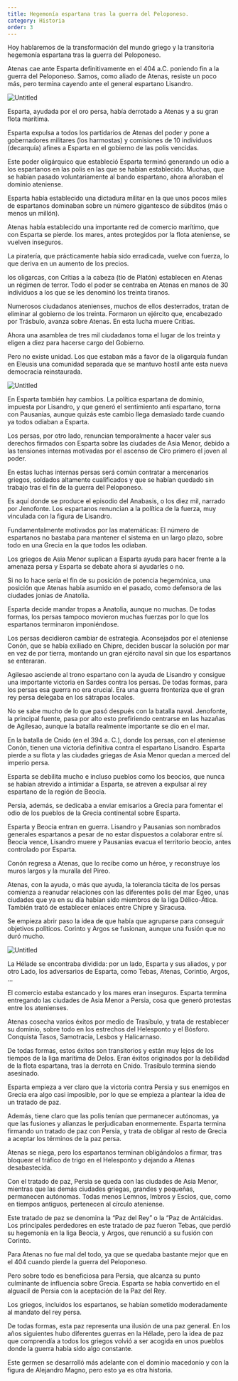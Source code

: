 ```yaml
---
title: Hegemonía espartana tras la guerra del Peloponeso.
category: Historia
order: 3
---
```


Hoy hablaremos de la transformación del mundo griego y la transitoria hegemonía espartana tras la guerra del Peloponeso.

Atenas cae ante Esparta definitivamente en el 404 a.C. poniendo fin a la guerra del Peloponeso. Samos, como aliado de Atenas, resiste un poco más, pero termina cayendo ante el general espartano Lisandro. 

![Untitled]({{site.baseurl}}/images/Hegemonia%20espartana%20tras%20la%20guerra%20del%20Peloponeso%20f5ee59c997f448a7a34af3218c9d38d8/Map_Peloponnesian_War_431_BC-es_-_Guerra_del_Peloponeso_-_Wikipedia__la_enciclopedia_libre.png)

Esparta, ayudada por el oro persa, había derrotado a Atenas y a su gran flota marítima. 

Esparta expulsa a todos los partidarios de Atenas del poder y pone a gobernadores militares (los harmostas) y comisiones de 10 individuos (decarquía) afines a Esparta en el gobierno de las polis vencidas.

Este poder oligárquico que estableció Esparta terminó generando un odio a los espartanos en las polis en las que se habían establecido. Muchas, que se habían pasado voluntariamente al bando espartano, ahora añoraban el dominio ateniense. 

Esparta había establecido una dictadura militar en la que unos pocos miles de espartanos dominaban sobre un número gigantesco de súbditos (más o menos un millón).

Atenas había establecido una importante red de comercio marítimo, que con Esparta se pierde. los mares, antes protegidos por la flota ateniense, se vuelven inseguros. 

La piratería, que prácticamente había sido erradicada, vuelve con fuerza, lo que deriva en un aumento de los precios.

los oligarcas, con Crítias a la cabeza (tío de Platón) establecen en Atenas un régimen de terror. Todo el poder se centraba en Atenas en manos de 30 individuos a los que se les denominó los treinta tiranos.

Numerosos ciudadanos atenienses, muchos de ellos desterrados, tratan de eliminar al gobierno de los treinta. Formaron un ejército que, encabezado por Trásbulo, avanza sobre Atenas. En esta lucha muere Critias. 

Ahora una asamblea de tres mil ciudadanos toma el lugar de los treinta y eligen a diez para hacerse cargo del Gobierno. 

Pero no existe unidad. Los que estaban más a favor de la oligarquía fundan en Eleusis una comunidad separada que se mantuvo hostil ante esta nueva democracia reinstaurada.

![Untitled]({{site.baseurl}}/images/Hegemonia%20espartana%20tras%20la%20guerra%20del%20Peloponeso%20f5ee59c997f448a7a34af3218c9d38d8/greater-propylaea-of-eleusis-3507_jpg.png)

En Esparta también hay cambios. La política espartana de dominio, impuesta por Lisandro, y que generó el sentimiento anti espartano, torna con Pausanias, aunque quizás este cambio llega demasiado tarde cuando ya todos odiaban a Esparta.

Los persas, por otro lado, renuncian temporalmente a hacer valer sus derechos firmados con Esparta sobre las ciudades de Asia Menor, debido a las tensiones internas motivadas por el ascenso de Ciro primero el joven al poder. 

En estas luchas internas persas será común contratar a mercenarios griegos, soldados altamente cualificados y que se habían quedado sin trabajo tras el fin de la guerra del Peloponeso.

Es aquí donde se produce el episodio del Anabasis, o los diez mil, narrado por Jenofonte. Los espartanos renuncian a la política de la fuerza, muy vinculada con la figura de Lisandro. 

Fundamentalmente motivados por las matemáticas: El número de espartanos no bastaba para mantener el sistema en un largo plazo, sobre todo en una Grecia en la que todos les odiaban.

Los griegos de Asia Menor suplican a Esparta ayuda para hacer frente a la amenaza persa y Esparta se debate ahora si ayudarles o no. 

Si no lo hace sería el fin de su posición de potencia hegemónica, una posición que Atenas había asumido en el pasado, como defensora de las ciudades jonias de Anatolia.

Esparta decide mandar tropas a Anatolia, aunque no muchas. De todas formas, los persas tampoco movieron muchas fuerzas por lo que los espartanos terminaron imponiéndose. 

Los persas decidieron cambiar de estrategia. Aconsejados por el ateniense Conón, que se había exiliado en Chipre, deciden buscar la solución por mar en vez de por tierra, montando un gran ejército naval sin que los espartanos se enteraran.

Agilesao asciende al trono espartano con la ayuda de Lisandro y consigue una importante victoria en Sardes contra los persas. De todas formas, para los persas esa guerra no era crucial. Era una guerra fronteriza que el gran rey persa delegaba en los sátrapas locales.

No se sabe mucho de lo que pasó después con la batalla naval. Jenofonte, la principal fuente, pasa por alto esto prefiriendo centrarse en las hazañas de Agilesao, aunque la batalla realmente importante se dio en el mar.

En la batalla de Cnido (en el 394 a. C.), donde los persas, con el ateniense Conón, tienen una victoria definitiva contra el espartano Lisandro. Esparta pierde a su flota y las ciudades griegas de Asia Menor quedan a merced del imperio persa. 

Esparta se debilita mucho e incluso pueblos como los beocios, que nunca se habían atrevido a intimidar a Esparta, se atreven a expulsar al rey espartano de la región de Beocia. 

Persia, además, se dedicaba a enviar emisarios a Grecia para fomentar el odio de los pueblos de la Grecia continental sobre Esparta.

Esparta y Beocia entran en guerra. Lisandro y Pausanias son nombrados generales espartanos a pesar de no estar dispuestos a colaborar entre sí. Beocia vence, Lisandro muere y Pausanias evacua el territorio beocio, antes controlado por Esparta.

Conón regresa a Atenas, que lo recibe como un héroe, y reconstruye los muros largos y la muralla del Pireo. 

Atenas, con la ayuda, o más que ayuda, la tolerancia tácita de los persas comienza a reanudar relaciones con las diferentes polis del mar Egeo, unas ciudades que ya en su día habían sido miembros de la liga Délico-Ática. También trató de establecer enlaces entre Chipre y Siracusa.

Se empieza abrir paso la idea de que había que agruparse para conseguir objetivos políticos. Corinto y Argos se fusionan, aunque una fusión que no duró mucho. 

![Untitled]({{site.baseurl}}/images/Hegemonia%20espartana%20tras%20la%20guerra%20del%20Peloponeso%20f5ee59c997f448a7a34af3218c9d38d8/image_png.png)

La Hélade se encontraba dividida: por un lado, Esparta y sus aliados, y por otro Lado, los adversarios de Esparta, como Tebas, Atenas, Corintio, Argos, …

El comercio estaba estancado y los mares eran inseguros. Esparta termina entregando las ciudades de Asia Menor a Persia, cosa que generó protestas entre los atenienses. 

Atenas cosecha varios éxitos por medio de Trasíbulo, y trata de restablecer su dominio, sobre todo en los estrechos del Helesponto y el Bósforo. Conquista Tasos, Samotracia, Lesbos y Halicarnaso. 

De todas formas, estos éxitos son transitorios y están muy lejos de los tiempos de la liga marítima de Delos. Eran éxitos originados por la debilidad de la flota espartana, tras la derrota en Cnido. Trasíbulo termina siendo asesinado.

Esparta empieza a ver claro que la victoria contra Persia y sus enemigos en Grecia era algo casi imposible, por lo que se empieza a plantear la idea de un tratado de paz. 

Además, tiene claro que las polis tenían que permanecer autónomas, ya que las fusiones y alianzas le perjudicaban enormemente. Esparta termina firmando un tratado de paz con Persia, y trata de obligar al resto de Grecia a aceptar los términos de la paz persa. 

Atenas se niega, pero los espartanos terminan obligándolos a firmar, tras bloquear el tráfico de trigo en el Helesponto y dejando a Atenas desabastecida.

Con el tratado de paz, Persia se queda con las ciudades de Asia Menor, mientras que las demás ciudades griegas, grandes y pequeñas, permanecen autónomas. Todas menos Lemnos, Imbros y Escios, que, como en tiempos antiguos, pertenecen al círculo ateniense.

Este tratado de paz se denomina la “Paz del Rey” o la “Paz de Antálcidas. Los principales perdedores en este tratado de paz fueron Tebas, que perdió su hegemonía en la liga Beocia, y Argos, que renunció a su fusión con Corinto. 

Para Atenas no fue mal del todo, ya que se quedaba bastante mejor que en el 404 cuando pierde la guerra del Peloponeso. 

Pero sobre todo es beneficiosa para Persia, que alcanza su punto culminante de influencia sobre Grecia. Esparta se había convertido en el alguacil de Persia con la aceptación de la Paz del Rey.

Los griegos, incluidos los espartanos, se habían sometido moderadamente al mandato del rey persa.

De todas formas, esta paz representa una ilusión de una paz general. En los años siguientes hubo diferentes guerras en la Hélade, pero la idea de paz que comprendía a todos los griegos volvió a ser acogida en unos pueblos donde la guerra había sido algo constante. 

Este germen se desarrolló más adelante con el dominio macedonio y con la figura de Alejandro Magno, pero esto ya es otra historia.